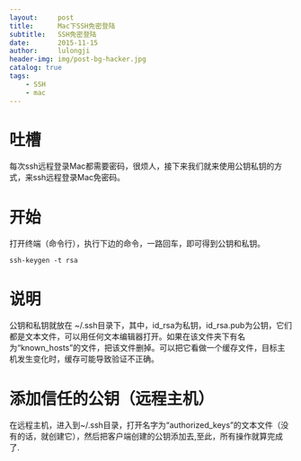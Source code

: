 ```yaml
---
layout:     post
title:      Mac下SSH免密登陆
subtitle:   SSH免密登陆
date:       2015-11-15
author:     lulongji
header-img: img/post-bg-hacker.jpg
catalog: true
tags:
    - SSH
    - mac
---
```



# 吐槽
每次ssh远程登录Mac都需要密码，很烦人，接下来我们就来使用公钥私钥的方式，来ssh远程登录Mac免密码。

# 开始
打开终端（命令行），执行下边的命令，一路回车，即可得到公钥和私钥。

    ssh-keygen -t rsa

# 说明
公钥和私钥就放在 ~/.ssh目录下，其中，id_rsa为私钥，id_rsa.pub为公钥，它们都是文本文件，可以用任何文本编辑器打开。如果在该文件夹下有名为“known_hosts”的文件，把该文件删掉。可以把它看做一个缓存文件，目标主机发生变化时，缓存可能导致验证不正确。


# 添加信任的公钥（远程主机）
在远程主机，进入到~/.ssh目录，打开名字为“authorized_keys”的文本文件（没有的话，就创建它），然后把客户端创建的公钥添加去,至此，所有操作就算完成了.
